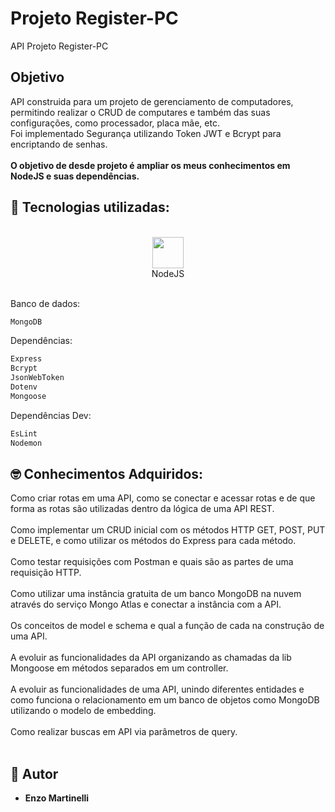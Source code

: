# Projeto Register-PC

API Projeto Register-PC

## Objetivo

API construida para um projeto de gerenciamento de computadores, permitindo realizar o CRUD de computares e também das suas configurações, como processador, placa mãe, etc.<br>
Foi implementado Segurança utilizando Token JWT e Bcrypt para encriptando de senhas.<br><br>
<strong>O objetivo de desde projeto é ampliar os meus conhecimentos em NodeJS e suas dependências.</strong>

## 🔨 Tecnologias utilizadas:
<br>
<div align="center">
  <img src="https://github.com/EnzowMb/Register-PC/assets/89809584/ec9bb191-896b-45cf-bf16-093a0983f2e3" width="50px"><br>NodeJS<br><br>
</div>

Banco de dados:
```bash 
MongoDB
```

Dependências:
```bash 
Express
Bcrypt
JsonWebToken
Dotenv
Mongoose
```
Dependências Dev:
```bash 
EsLint
Nodemon
```

## 🤓 Conhecimentos Adquiridos:

Como criar rotas em uma API, como se conectar e acessar rotas e de que forma as rotas são utilizadas dentro da lógica de uma API REST.<br><br>
Como implementar um CRUD inicial com os métodos HTTP GET, POST, PUT e DELETE, e como utilizar os métodos do Express para cada método.<br><br>
Como testar requisições com Postman e quais são as partes de uma requisição HTTP.<br><br>
Como utilizar uma instância gratuita de um banco MongoDB na nuvem através do serviço Mongo Atlas e conectar a instância com a API.<br><br>
Os conceitos de model e schema e qual a função de cada na construção de uma API.<br><br>
A evoluir as funcionalidades da API organizando as chamadas da lib Mongoose em métodos separados em um controller.<br><br>
A evoluir as funcionalidades de uma API, unindo diferentes entidades e como funciona o relacionamento em um banco de objetos como MongoDB utilizando o modelo de embedding.<br><br>
Como realizar buscas em API via parâmetros de query.<br><br>


## 👥 Autor
  - **Enzo Martinelli**
